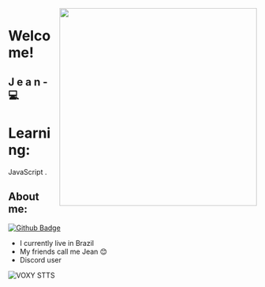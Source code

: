 

<!--
**Duconx/Duconx** is a :sparkles: _special_ :sparkles: repository because its `README.md` (this file) appears on your GitHub profile.

Here are some ideas to get you started:

- :telescope: I’m currently working on ...
- :seedling: I’m currently learning ...
- :people_with_bunny_ears_partying: I’m looking to collaborate on ...
- :thinking: I’m looking for help with ...
- :speech_balloon: Ask me about ...
- :mailbox: How to reach me: ...
- :smile: Pronouns: ...
- :zap: Fun fact: ...
-->

<img align="right" width="400" height="400" src="https://cdn.discordapp.com/attachments/858823842956836944/867075727840772176/Void_Design.gif">

# Welcome!

## J e a n - :computer: 

# Learning:
JavaScript . 



## About me:
[![Github Badge](https://img.shields.io/badge/-Github-000?style=flat-square&logo=Github&logoColor=white&link=link_do_seu_perfil_no_github)](https://github.com/VoxyzinX)
- I currently live in Brazil
- My friends call me Jean 😊
- Discord user



![VOXY STTS](https://github-readme-stats.vercel.app/api?username=VoxyzinX&show_icons=true&theme=default)

